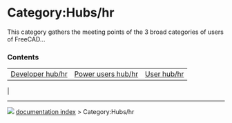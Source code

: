# Category:Hubs/hr
This category gathers the meeting points of the 3 broad categories of users of FreeCAD\...

### Contents

|     |     |     |
| --- | --- | --- |
| [Developer hub/hr](Developer_hub/hr.md) | [Power users hub/hr](Power_users_hub/hr.md) | [User hub/hr](User_hub/hr.md) |
|



---
![](images/Right_arrow.png) [documentation index](../README.md) > Category:Hubs/hr
